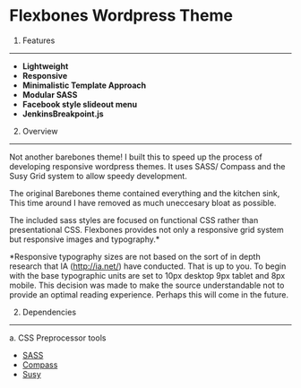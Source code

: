Flexbones Wordpress Theme
=========

1. Features
--------

* __Lightweight__
* __Responsive__ 
* __Minimalistic Template Approach__ 
* __Modular SASS__ 
* __Facebook style slideout menu__
* __JenkinsBreakpoint.js__

2. Overview
--------

Not another barebones theme! I built this to speed up the process of developing responsive wordpress themes. It uses SASS/ Compass and the Susy Grid system to allow speedy development.

The original Barebones theme contained everything and the kitchen sink, This time around I have removed as much uneccesary bloat as possible.

The included sass styles are focused on functional CSS rather than presentational CSS. Flexbones provides not only a responsive grid system but responsive images and typography.* 

*Responsive typography sizes are not based on the sort of in depth research that IA (http://ia.net/) have conducted. That is up to you. To begin with the base typographic units are set to 10px desktop 9px tablet and 8px mobile. This decision was made to make the source understandable not to provide an optimal reading experience. Perhaps this will come in the future.


2. Dependencies
--------

a. CSS Preprocessor tools

* [SASS](http://sass-lang.com)
* [Compass](http://compass-style.org)
* [Susy](http://susy.oddbird.net/)


